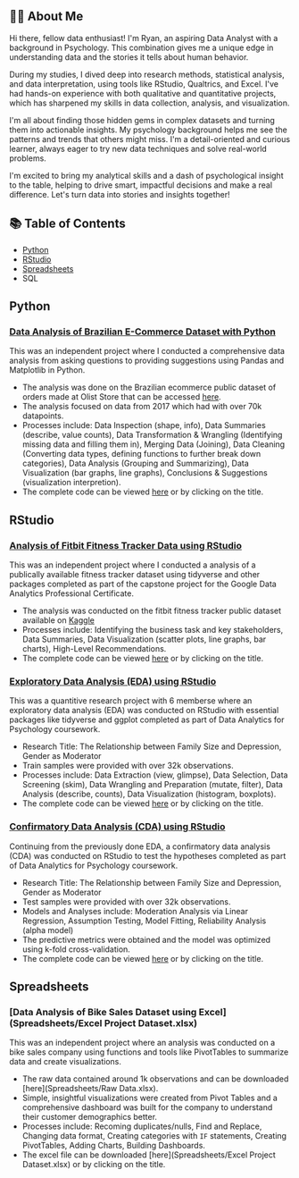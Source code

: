 ## 👨‍💼 About Me
Hi there, fellow data enthusiast! I'm Ryan, an aspiring Data Analyst with a background in Psychology. This combination gives me a unique edge in understanding data and the stories it tells about human behavior.

During my studies, I dived deep into research methods, statistical analysis, and data interpretation, using tools like RStudio, Qualtrics, and Excel. I've had hands-on experience with both qualitative and quantitative projects, which has sharpened my skills in data collection, analysis, and visualization.

I'm all about finding those hidden gems in complex datasets and turning them into actionable insights. My psychology background helps me see the patterns and trends that others might miss. I'm a detail-oriented and curious learner, always eager to try new data techniques and solve real-world problems.

I'm excited to bring my analytical skills and a dash of psychological insight to the table, helping to drive smart, impactful decisions and make a real difference. Let's turn data into stories and insights together!

## 📚 Table of Contents
- [Python](##Python)
- [RStudio](##RStudio)
- [Spreadsheets](##Spreadsheets)
- SQL

## Python
### [Data Analysis of Brazilian E-Commerce Dataset with Python](https://colab.research.google.com/drive/1tl5_W9UquLwBI2cOb1xKGSsOblcCQ7Ax?usp=sharing)
This was an independent project where I conducted a comprehensive data analysis from asking questions to providing suggestions using Pandas and Matplotlib in Python. 
* The analysis was done on the Brazilian ecommerce public dataset of orders made at Olist Store that can be accessed [here](https://www.kaggle.com/datasets/olistbr/brazilian-ecommerce/data?select=olist_order_items_dataset.csv).
* The analysis focused on data from 2017 which had with over 70k datapoints.
* Processes include: Data Inspection (shape, info), Data Summaries (describe, value counts), Data Transformation & Wrangling (Identifying missing data and filling them in), Merging Data (Joining), Data Cleaning (Converting data types, defining functions to further break down categories), Data Analysis (Grouping and Summarizing), Data Visualization (bar graphs, line graphs), Conclusions & Suggestions (visualization interpretion).
* The complete code can be viewed [here](https://colab.research.google.com/drive/1tl5_W9UquLwBI2cOb1xKGSsOblcCQ7Ax?usp=sharing) or by clicking on the title.

## RStudio
### [Analysis of Fitbit Fitness Tracker Data using RStudio](RStudio/capstone_project.html)
This was an independent project where I conducted a analysis of a publically available fitness tracker dataset using tidyverse and other packages completed as part of the capstone project for the Google Data Analytics Professional Certificate.
* The analysis was conducted on the fitbit fitness tracker public dataset available on [Kaggle](https://www.kaggle.com/datasets/arashnic/fitbit/data)
* Processes include: Identifying the business task and key stakeholders, Data Summaries, Data Visualization (scatter plots, line graphs, bar charts), High-Level Recommendations.
* The complete code can be viewed [here](RStudio/capstone_project.html) or by clicking on the title.

### [Exploratory Data Analysis (EDA) using RStudio](RStudio/EDA_with_Rstudio.html)
This was a quantitive research project with 6 memberse where an exploratory data analysis (EDA) was conducted on RStudio with essential packages like tidyverse and ggplot completed as part of Data Analytics for Psychology coursework.
* Research Title: The Relationship between Family Size and Depression, Gender as Moderator
* Train samples were provided with over 32k observations.
* Processes include: Data Extraction (view, glimpse), Data Selection, Data Screening (skim), Data Wrangling and Preparation (mutate, filter), Data Analysis (describe, counts), Data Visualization (histogram, boxplots).
* The complete code can be viewed [here](RStudio/EDA_with_Rstudio.html) or by clicking on the title.

### [Confirmatory Data Analysis (CDA) using RStudio](RStudio/CDA_with_RStudio.html)
Continuing from the previously done EDA, a confirmatory data analysis (CDA) was conducted on RStudio to test the hypotheses completed as part of Data Analytics for Psychology coursework.
* Research Title: The Relationship between Family Size and Depression, Gender as Moderator
* Test samples were provided with over 32k observations.
* Models and Analyses include: Moderation Analysis via Linear Regression, Assumption Testing, Model Fitting, Reliability Analysis (alpha model)
* The predictive metrics were obtained and the model was optimized using k-fold cross-validation.
* The complete code can be viewed [here](RStudio/CDA_with_RStudio.html) or by clicking on the title.

## Spreadsheets
### [Data Analysis of Bike Sales Dataset using Excel](Spreadsheets/Excel Project Dataset.xlsx)
This was an independent project where an analysis was conducted on a bike sales company using functions and tools like PivotTables to summarize data and create visualizations.
* The raw data contained around 1k observations and can be downloaded [here](Spreadsheets/Raw Data.xlsx).
* Simple, insightful visualizations were created from Pivot Tables and a comprehensive dashboard was built for the company to understand their customer demographics better.
* Processes include: Recoming duplicates/nulls, Find and Replace, Changing data format, Creating categories with `IF` statements, Creating PivotTables, Adding Charts, Building Dashboards.
* The excel file can be downloaded [here](Spreadsheets/Excel Project Dataset.xlsx) or by clicking on the title.

